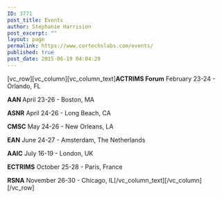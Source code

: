 ```yaml
---
ID: 3771
post_title: Events
author: Stephanie Harrision
post_excerpt: ""
layout: page
permalink: https://www.cortechslabs.com/events/
published: true
post_date: 2015-06-19 04:04:29
---
```

[vc_row][vc_column][vc_column_text]<strong>ACTRIMS Forum</strong>
February 23-24 - Orlando, FL

<strong>AAN </strong>
April 23-26 - Boston, MA

<strong>ASNR</strong>
April 24-26 - Long Beach, CA

<strong>CMSC</strong>
May 24-26 - New Orleans, LA

<strong>EAN</strong>
June 24-27 - Amsterdam, The Netherlands

<strong>AAIC</strong>
July 16-19 - London, UK

<strong>ECTRIMS</strong>
October 25-28 - Paris, France

<strong>RSNA</strong>
November 26-30 - Chicago, IL[/vc_column_text][/vc_column][/vc_row]
